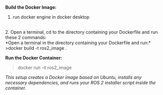 **Build the Docker Image:**
1. run docker engine in docker desktop
<br>
2. Open a terminal, cd to the directory containing your Dockerfile and run these 2 commands:
<br>
*Open a terminal in the directory containing your Dockerfile and run:*  
>docker build -t ros2_image .
<br>

**Run the Docker Container:**
<br>
>docker run -it ros2_image

*This setup creates a Docker image based on Ubuntu, installs any necessary dependencies, and runs your ROS 2 installer script inside the container.*
